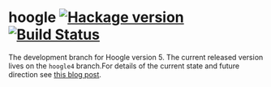 # hoogle [![Hackage version](https://img.shields.io/hackage/v/hoogle.svg?style=flat)](https://hackage.haskell.org/package/hoogle) [![Build Status](https://img.shields.io/travis/ndmitchell/hoogle.svg?style=flat)](https://travis-ci.org/ndmitchell/hoogle)

The development branch for Hoogle version 5. The current released version lives on the `hoogle4` branch.For details of the current state and future direction see [this blog post](http://neilmitchell.blogspot.co.uk/2015/01/hoogle-5-is-coming.html).
